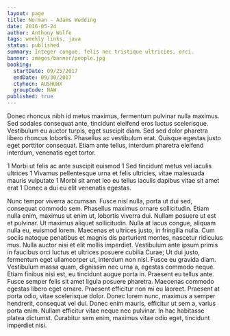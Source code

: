```yaml
---
layout: page
title: Norman - Adams Wedding
date: 2016-05-24
author: Anthony Wolfe
tags: weekly links, java
status: published
summary: Integer congue, felis nec tristique ultricies, orci.
banner: images/banner/people.jpg
booking:
  startDate: 09/25/2017
  endDate: 09/30/2017
  ctyhocn: AUSHUHX
  groupCode: NAW
published: true
---
```

Donec rhoncus nibh id metus maximus, fermentum pulvinar nulla maximus. Sed sodales consequat ante, tincidunt eleifend eros luctus scelerisque. Vestibulum eu auctor turpis, eget suscipit diam. Sed sed dolor pharetra libero rhoncus lobortis. Phasellus ac vestibulum erat. Quisque egestas justo eget porttitor consequat. Etiam ante tellus, interdum pharetra eleifend interdum, venenatis eget tortor.

1 Morbi ut felis ac ante suscipit euismod
1 Sed tincidunt metus vel iaculis ultrices
1 Vivamus pellentesque urna et felis ultricies, vitae malesuada mauris vulputate
1 Morbi sit amet leo eu tellus iaculis dapibus vitae sit amet erat
1 Donec a dui eu elit venenatis egestas.

Nunc tempor viverra accumsan. Fusce nisl nulla, porta ut dui sed, consequat commodo sem. Phasellus maximus ornare sollicitudin. Etiam nulla enim, maximus ut enim ut, lobortis viverra dui. Nullam posuere ut est et pulvinar. Ut maximus aliquet sollicitudin. Nulla at lacus congue, aliquam nulla eu, euismod lorem. Maecenas et ultrices justo, in fringilla nulla. Cum sociis natoque penatibus et magnis dis parturient montes, nascetur ridiculus mus. Nulla auctor nisi et elit mollis imperdiet. Vestibulum ante ipsum primis in faucibus orci luctus et ultrices posuere cubilia Curae;
Ut dui justo, fermentum eget ullamcorper ut, interdum non nisl. Fusce eu gravida diam. Vestibulum massa quam, dignissim nec urna a, egestas commodo neque. Etiam finibus nisi est, eu tincidunt augue porta in. Praesent eu tellus ante. Fusce semper felis sit amet ligula posuere pharetra. Maecenas commodo egestas libero eget ornare. Praesent efficitur non mi eu laoreet. Praesent at porta odio, vitae scelerisque dolor. Donec lorem nunc, maximus a semper hendrerit, consequat vel dui. Donec enim mauris, efficitur ut sem a, varius porta enim. Nullam efficitur vitae neque nec pulvinar. In hac habitasse platea dictumst. Curabitur sem enim, maximus vitae odio eget, tincidunt imperdiet nisi.
